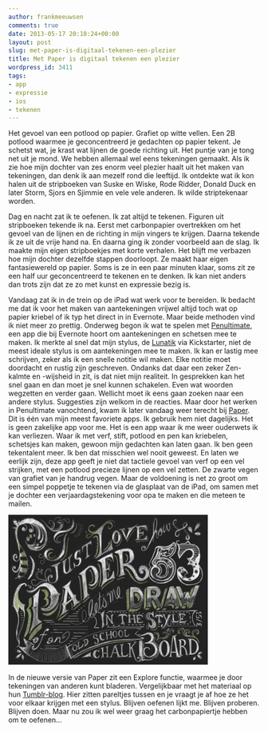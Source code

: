 ```yaml
---
author: frankmeeuwsen
comments: true
date: 2013-05-17 20:10:24+00:00
layout: post
slug: met-paper-is-digitaal-tekenen-een-plezier
title: Met Paper is digitaal tekenen een plezier
wordpress_id: 3411
tags:
- app
- expressie
- ios
- tekenen
---
```


Het gevoel van een potlood op papier. Grafiet op witte vellen. Een 2B potlood waarmee je geconcentreerd je gedachten op papier tekent. Je schetst wat, je krast wat lijnen de goede richting uit. Het puntje van je tong net uit je mond. We hebben allemaal wel eens tekeningen gemaakt. Als ik zie hoe mijn dochter van zes enorm veel plezier haalt uit het maken van tekeningen, dan denk ik aan mezelf rond die leeftijd. Ik ontdekte wat ik kon halen uit de stripboeken van Suske en Wiske, Rode Ridder, Donald Duck en later Storm, Sjors en Sjimmie en vele vele anderen. Ik wilde striptekenaar worden.

Dag en nacht zat ik te oefenen. Ik zat altijd te tekenen. Figuren uit stripboeken tekende ik na. Eerst met carbonpapier overtrekken om het gevoel van de lijnen en de richting in mijn vingers te krijgen. Daarna tekende ik ze uit de vrije hand na. En daarna ging ik zonder voorbeeld aan de slag. Ik maakte mijn eigen stripboekjes met korte verhalen. Het blijft me verbazen hoe mijn dochter dezelfde stappen doorloopt. Ze maakt haar eigen fantasiewereld op papier. Soms is ze in een paar minuten klaar, soms zit ze een half uur geconcentreerd te tekenen en te denken. Ik kan niet anders dan trots zijn dat ze zo met kunst en expressie bezig is.

Vandaag zat ik in de trein op de iPad wat werk voor te bereiden. Ik bedacht me dat ik voor het maken van aantekeningen vrijwel altijd toch wat op papier kriebel of ik typ het direct in in Evernote. Maar beide methoden vind ik niet meer zo prettig. Onderweg begon ik wat te spelen met [Penultimate](http://evernote.com/intl/nl/penultimate/), een app die bij Evernote hoort om aantekeningen en schetsen mee te maken. Ik merkte al snel dat mijn stylus, de [Lunatik](https://www.lunatik.com/products/touch-pen) via Kickstarter, niet de meest ideale stylus is om aantekeningen mee te maken. Ik kan er lastig mee schrijven, zeker als ik een snelle notitie wil maken. Elke notitie moet doordacht en rustig zijn geschreven. Ondanks dat daar een zeker Zen-kalmte en -wijsheid in zit, is dat niet mijn realiteit. In gesprekken kan het snel gaan en dan moet je snel kunnen schakelen. Even wat woorden wegzetten en verder gaan. Wellicht moet ik eens gaan zoeken naar een andere stylus. Suggesties zijn welkom in de reacties.
Maar door het werken in Penultimate vanochtend, kwam ik later vandaag weer terecht bij [Paper](http://www.fiftythree.com/paper). Dit is één van mijn meest favoriete apps. Ik gebruik hem niet dagelijks. Het is geen zakelijke app voor me. Het is een app waar ik me weer ouderwets ik kan verliezen. Waar ik met verf, stift, potlood en pen kan kriebelen, schetsjes kan maken, gewoon mijn gedachten kan laten gaan. Ik ben geen tekentalent meer. Ik ben dat misschien wel nooit geweest. En laten we eerlijk zijn, deze app geeft je niet dat tactiele gevoel van verf op een vel strijken, met een potlood precieze lijnen op een vel zetten. De zwarte vegen van grafiet van je handrug vegen. Maar de voldoening is net zo groot om een simpel poppetje te tekenen via de glasplaat van de iPad, om samen met je dochter een verjaardagstekening voor opa te maken en die meteen te mailen.


[![tumblr_mjnln6XWsV1s5vxi6o1_1280](../images/uploadimages/tumblr_mjnln6XWsV1s5vxi6o1_1280-400x300.jpg)](../images/uploadimages/tumblr_mjnln6XWsV1s5vxi6o1_1280.jpg)


In de nieuwe versie van Paper zit een Explore functie, waarmee je door tekeningen van anderen kunt bladeren. Vergelijkbaar met het materiaal op hun [Tumblr-blog](http://madewithpaper.fiftythree.com). Hier zitten pareltjes tussen en je vraagt je af hoe ze het voor elkaar krijgen met een stylus. Blijven oefenen lijkt me. Blijven proberen. Blijven doen. Maar nu zou ik wel weer graag het carbonpapiertje hebben om te oefenen…
